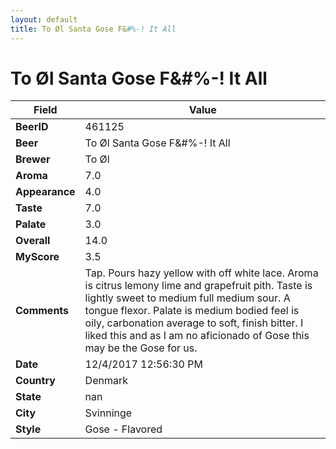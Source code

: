 ```yaml
---
layout: default
title: To Øl Santa Gose F&#%-! It All
---
```


# To Øl Santa Gose F&#%-! It All

| Field         | Value     |
|---------------|-----------|
| **BeerID** | 461125 |
| **Beer** | To Øl Santa Gose F&#%-! It All |
| **Brewer** | To Øl |
| **Aroma** | 7.0 |
| **Appearance** | 4.0 |
| **Taste** | 7.0 |
| **Palate** | 3.0 |
| **Overall** | 14.0 |
| **MyScore** | 3.5 |
| **Comments** | Tap. Pours hazy yellow with off white lace. Aroma is citrus lemony lime and grapefruit pith. Taste is lightly sweet to medium full medium sour. A tongue flexor. Palate is medium bodied feel is oily, carbonation average to soft, finish bitter. I liked this and as I am no aficionado of Gose this may be the Gose for us. |
| **Date** | 12/4/2017 12:56:30 PM |
| **Country** | Denmark |
| **State** | nan |
| **City** | Svinninge |
| **Style** | Gose - Flavored |
